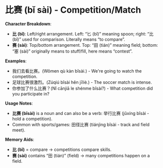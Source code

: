 # **比赛 (bǐ sài) - Competition/Match**

**Character Breakdown**:  
- **比 (bǐ)**: Left/right arrangement. Left: “匕 (bǐ)” meaning spoon; right: “比 (bǐ)” used for comparison. Literally means “to compare”.  
- **赛 (sài)**: Top/bottom arrangement. Top: “田 (tián)” meaning field; bottom: “塞 (sài)” originally means to stuff/fill, here means “contest”.

**Examples**:  
- 我们去看比赛。(Wǒmen qù kàn bǐsài.) - We're going to watch the competition.  
- 足球比赛很激烈。(Zúqiú bǐsài hěn jīliè.) - The soccer match is intense.  
- 你参加了什么比赛？(Nǐ cānjiā le shénme bǐsài?) - What competition did you participate in?

**Usage Notes**:  
- **比赛 (bǐsài)** is a noun and can also be a verb: 举行比赛 (jǔxíng bǐsài - hold a competition).  
- Common with sports/games: 田径比赛 (tiánjìng bǐsài - track and field meet).

**Memory Aids**:  
- **比 (bǐ)** = compare → competitions compare skills.  
- **赛 (sài)** contains “田 (tián)” (field) → many competitions happen on a field.